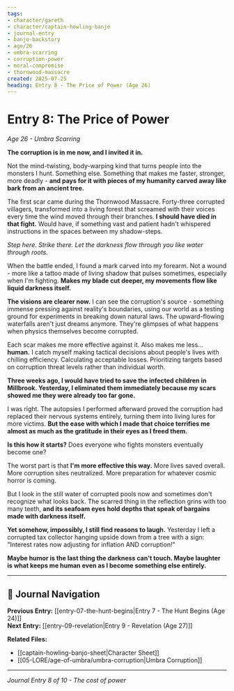 ```yaml
---
tags:
- character/gareth
- character/captain-howling-banjo
- journal-entry
- banjo-backstory
- age/26
- umbra-scarring
- corruption-power
- moral-compromise
- thornwood-massacre
created: 2025-07-25
heading: Entry 8 - The Price of Power (Age 26)
---
```


# Entry 8: The Price of Power
*Age 26 - Umbra Scarring*

**The corruption is in me now, and I invited it in.**

Not the mind-twisting, body-warping kind that turns people into the monsters I hunt. Something else. Something that makes me faster, stronger, more deadly - **and pays for it with pieces of my humanity carved away like bark from an ancient tree.**

The first scar came during the Thornwood Massacre. Forty-three corrupted villagers, transformed into a living forest that screamed with their voices every time the wind moved through their branches. **I should have died in that fight.** Would have, if something vast and patient hadn't whispered instructions in the spaces between my shadow-steps.

*Step here. Strike there. Let the darkness flow through you like water through roots.*

When the battle ended, I found a mark carved into my forearm. Not a wound - more like a tattoo made of living shadow that pulses sometimes, especially when I'm fighting. **Makes my blade cut deeper, my movements flow like liquid darkness itself.**

**The visions are clearer now.** I can see the corruption's source - something immense pressing against reality's boundaries, using our world as a testing ground for experiments in breaking down natural laws. The upward-flowing waterfalls aren't just dreams anymore. They're glimpses of what happens when physics themselves become corrupted.

Each scar makes me more effective against it. Also makes me less... **human.** I catch myself making tactical decisions about people's lives with chilling efficiency. Calculating acceptable losses. Prioritizing targets based on corruption threat levels rather than individual worth.

**Three weeks ago, I would have tried to save the infected children in Millbrook. Yesterday, I eliminated them immediately because my scars showed me they were already too far gone.**

I was right. The autopsies I performed afterward proved the corruption had replaced their nervous systems entirely, turning them into living lures for more victims. **But the ease with which I made that choice terrifies me almost as much as the gratitude in their eyes as I freed them.**

**Is this how it starts?** Does everyone who fights monsters eventually become one?

The worst part is that **I'm more effective this way.** More lives saved overall. More corruption sites neutralized. More preparation for whatever cosmic horror is coming.

But I look in the still water of corrupted pools now and sometimes don't recognize what looks back. The scarred thing in the reflection grins with too many teeth, **and its seafoam eyes hold depths that speak of bargains made with darkness itself.**

**Yet somehow, impossibly, I still find reasons to laugh.** Yesterday I left a corrupted tax collector hanging upside down from a tree with a sign: "Interest rates now adjusting for inflation AND corruption!" 

**Maybe humor is the last thing the darkness can't touch. Maybe laughter is what keeps me human even as I become something else entirely.**

---

## 🔗 Journal Navigation

**Previous Entry:** [[entry-07-the-hunt-begins|Entry 7 - The Hunt Begins (Age 24)]]  
**Next Entry:** [[entry-09-revelation|Entry 9 - Revelation (Age 27)]]

**Related Files:**
- [[captain-howling-banjo-sheet|Character Sheet]]
- [[05-LORE/age-of-umbra/umbra-corruption|Umbra Corruption]]

---

*Journal Entry 8 of 10 - The cost of power*